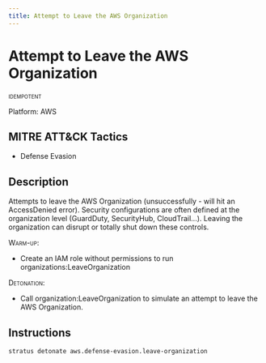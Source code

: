 ```yaml
---
title: Attempt to Leave the AWS Organization
---
```


# Attempt to Leave the AWS Organization


 <span class="smallcaps w3-badge w3-blue w3-round w3-text-white" title="This attack technique can be detonated multiple times">idempotent</span> 

Platform: AWS

## MITRE ATT&CK Tactics


- Defense Evasion

## Description


Attempts to leave the AWS Organization (unsuccessfully - will hit an AccessDenied error). 
Security configurations are often defined at the organization level (GuardDuty, SecurityHub, CloudTrail...). 
Leaving the organization can disrupt or totally shut down these controls.


<span style="font-variant: small-caps;">Warm-up</span>: 

- Create an IAM role without permissions to run organizations:LeaveOrganization

<span style="font-variant: small-caps;">Detonation</span>: 

- Call organization:LeaveOrganization to simulate an attempt to leave the AWS Organization.


## Instructions

```bash title="Detonate with Stratus Red Team"
stratus detonate aws.defense-evasion.leave-organization
```
